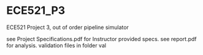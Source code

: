 # ECE521_P3
ECE521 Project 3, out of order pipeline simulator

see Project Specifications.pdf for Instructor provided specs. see report.pdf for analysis. validation files in folder val
